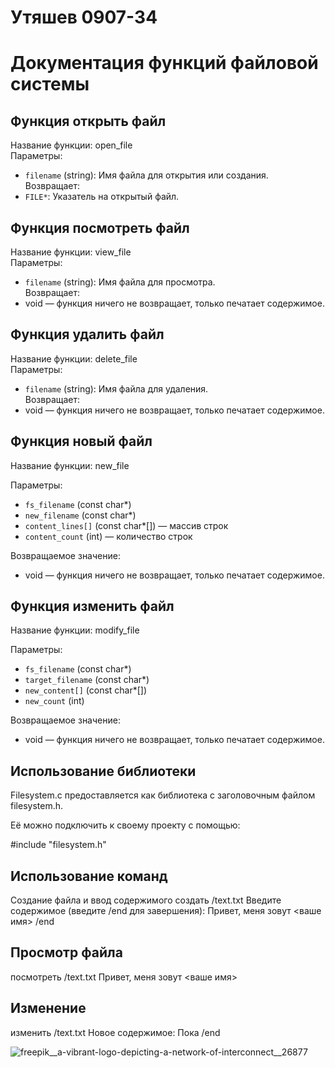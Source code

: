 # Утяшев 0907-34

# Документация функций файловой системы

## Функция открыть файл

Название функции: open_file  
Параметры:  
- `filename` (string): Имя файла для открытия или создания.  
Возвращает:  
- `FILE*`: Указатель на открытый файл.

## Функция посмотреть файл

Название функции: view_file  
Параметры:  
- `filename` (string): Имя файла для просмотра.  
Возвращает:  
- void — функция ничего не возвращает, только печатает содержимое.

## Функция удалить файл

Название функции: delete_file  
Параметры:  
- `filename` (string): Имя файла для удаления.  
Возвращает:  
- void — функция ничего не возвращает, только печатает содержимое. 

## Функция новый файл

Название функции: new_file

Параметры: 

- `fs_filename` (const char*)
- `new_filename` (const char*)
- `content_lines[]` (const char*[]) — массив строк
- `content_count` (int) — количество строк

Возвращаемое значение:
- void — функция ничего не возвращает, только печатает содержимое.

## Функция изменить файл

Название функции: modify_file

Параметры:
- `fs_filename` (const char*)
- `target_filename` (const char*)
- `new_content[]` (const char*[])
- `new_count` (int)

Возвращаемое значение:
- void — функция ничего не возвращает, только печатает содержимое.

## Использование библиотеки
Filesystem.c предоставляется как библиотека с заголовочным файлом filesystem.h.

Её можно подключить к своему проекту с помощью: 

#include "filesystem.h"

## Использование команд

Создание файла и ввод содержимого
создать /text.txt 
Введите содержимое (введите /end для завершения): Привет, меня зовут <ваше имя> /end
## Просмотр файла
посмотреть /text.txt Привет, меня зовут <ваше имя>
## Изменение
изменить /text.txt 
Новое содержимое: Пока /end







![freepik__a-vibrant-logo-depicting-a-network-of-interconnect__26877](https://github.com/user-attachments/assets/db361a47-675f-490b-a7e4-5d1f6b28213a)






